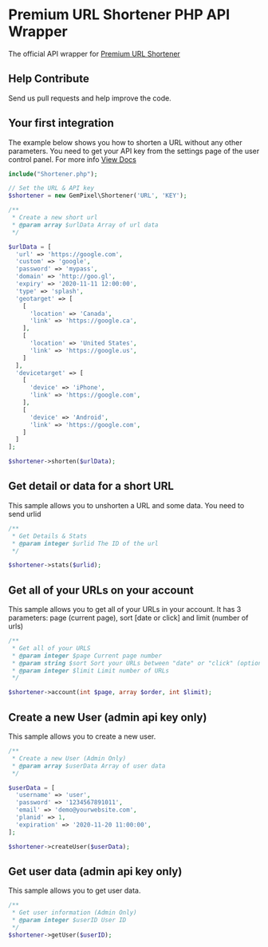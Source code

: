 Premium URL Shortener PHP API Wrapper
==================

The official API wrapper for [Premium URL Shortener](https://gempixel.com/products/url-shortener-script/)

## Help Contribute
Send us pull requests and help improve the code.

## Your first integration
The example below shows you how to shorten a URL without any other parameters. You need to get your API key from the settings page of the user control panel. For more info [View Docs](https://gempixel.com/docs/premium-url-shortener-api-guide)

```php
include("Shortener.php");

// Set the URL & API key
$shortener = new GemPixel\Shortener('URL', 'KEY');

/**
 * Create a new short url
 * @param array $urlData Array of url data
 */

$urlData = [
  'url' => 'https://google.com',
  'custom' => 'google',
  'password' => 'mypass',
  'domain' => 'http://goo.gl',
  'expiry' => '2020-11-11 12:00:00',
  'type' => 'splash',
  'geotarget' => [
    [
      'location' => 'Canada',
      'link' => 'https://google.ca',
    ],
    [
      'location' => 'United States',
      'link' => 'https://google.us',
    ]
  ],
  'devicetarget' => [
    [
      'device' => 'iPhone',
      'link' => 'https://google.com',
    ],
    [
      'device' => 'Android',
      'link' => 'https://google.com',
    ]
  ]
];

$shortener->shorten($urlData);
```

## Get detail or data for a short URL
This sample allows you to unshorten a URL and some data. You need to send urlid

```php
/**
 * Get Details & Stats
 * @param integer $urlid The ID of the url
 */

$shortener->stats($urlid);
```
## Get all of your URLs on your account
This sample allows you to get all of your URLs in your account. It has 3 parameters: page (current page), sort [date or click] and limit (number of urls)

```php
/**
 * Get all of your URLS
 * @param integer $page Current page number
 * @param string $sort Sort your URLs between "date" or "click" (optional - default = date)
 * @param integer $limit Limit number of URLs
 */

$shortener->account(int $page, array $order, int $limit);
```

## Create a new User (admin api key only)
This sample allows you to create a new user.

```php
/**
 * Create a new User (Admin Only)
 * @param array $userData Array of user data
 */

$userData = [
  'username' => 'user',
  'password' => '1234567891011',
  'email' => 'demo@yourwebsite.com',
  'planid' => 1,
  'expiration' => '2020-11-20 11:00:00',
];

$shortener->createUser($userData);
```
## Get user data (admin api key only)
This sample allows you to get user data.

```php
/**
 * Get user information (Admin Only)
 * @param integer $userID User ID
 */
$shortener->getUser($userID);
```
